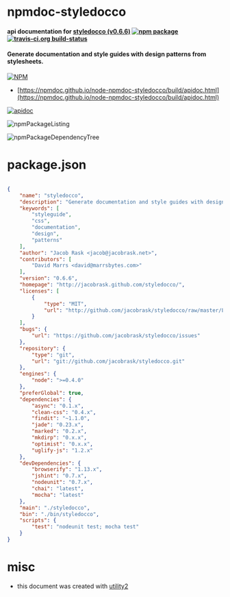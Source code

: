 # npmdoc-styledocco

#### api documentation for  [styledocco (v0.6.6)](http://jacobrask.github.com/styledocco/)  [![npm package](https://img.shields.io/npm/v/npmdoc-styledocco.svg?style=flat-square)](https://www.npmjs.org/package/npmdoc-styledocco) [![travis-ci.org build-status](https://api.travis-ci.org/npmdoc/node-npmdoc-styledocco.svg)](https://travis-ci.org/npmdoc/node-npmdoc-styledocco)

#### Generate documentation and style guides with design patterns from stylesheets.

[![NPM](https://nodei.co/npm/styledocco.png?downloads=true&downloadRank=true&stars=true)](https://www.npmjs.com/package/styledocco)

- [https://npmdoc.github.io/node-npmdoc-styledocco/build/apidoc.html](https://npmdoc.github.io/node-npmdoc-styledocco/build/apidoc.html)

[![apidoc](https://npmdoc.github.io/node-npmdoc-styledocco/build/screenCapture.buildCi.browser.%252Ftmp%252Fbuild%252Fapidoc.html.png)](https://npmdoc.github.io/node-npmdoc-styledocco/build/apidoc.html)

![npmPackageListing](https://npmdoc.github.io/node-npmdoc-styledocco/build/screenCapture.npmPackageListing.svg)

![npmPackageDependencyTree](https://npmdoc.github.io/node-npmdoc-styledocco/build/screenCapture.npmPackageDependencyTree.svg)



# package.json

```json

{
    "name": "styledocco",
    "description": "Generate documentation and style guides with design patterns from stylesheets.",
    "keywords": [
        "styleguide",
        "css",
        "documentation",
        "design",
        "patterns"
    ],
    "author": "Jacob Rask <jacob@jacobrask.net>",
    "contributors": [
        "David Marrs <david@marrsbytes.com>"
    ],
    "version": "0.6.6",
    "homepage": "http://jacobrask.github.com/styledocco/",
    "licenses": [
        {
            "type": "MIT",
            "url": "http://github.com/jacobrask/styledocco/raw/master/LICENSE"
        }
    ],
    "bugs": {
        "url": "https://github.com/jacobrask/styledocco/issues"
    },
    "repository": {
        "type": "git",
        "url": "git://github.com/jacobrask/styledocco.git"
    },
    "engines": {
        "node": ">=0.4.0"
    },
    "preferGlobal": true,
    "dependencies": {
        "async": "0.1.x",
        "clean-css": "0.4.x",
        "findit": "~1.1.0",
        "jade": "0.23.x",
        "marked": "0.2.x",
        "mkdirp": "0.x.x",
        "optimist": "0.x.x",
        "uglify-js": "1.2.x"
    },
    "devDependencies": {
        "browserify": "1.13.x",
        "jshint": "0.7.x",
        "nodeunit": "0.7.x",
        "chai": "latest",
        "mocha": "latest"
    },
    "main": "./styledocco",
    "bin": "./bin/styledocco",
    "scripts": {
        "test": "nodeunit test; mocha test"
    }
}
```



# misc
- this document was created with [utility2](https://github.com/kaizhu256/node-utility2)
